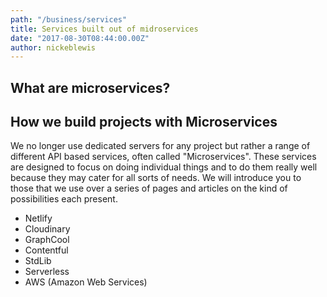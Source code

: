 ```yaml
---
path: "/business/services"
title: Services built out of midroservices 
date: "2017-08-30T08:44:00.00Z"
author: nickeblewis
---
```


## What are microservices?

## How we build projects with Microservices

We no longer use dedicated servers for any project but rather a range of different API based services, often called "Microservices". These services are designed to focus on doing individual things and to do them really well because they may cater for all sorts of needs. We will introduce you to those that we use over a series of pages and articles on the kind of possibilities each present.

- Netlify
- Cloudinary
- GraphCool
- Contentful
- StdLib
- Serverless
- AWS (Amazon Web Services)